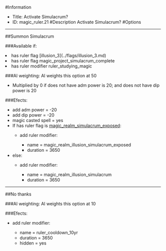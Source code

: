 #Information
 - Title: Activate Simulacrum?
 - ID: magic_ruler.21
#Description
Activate Simulacrum?
#Options

___
##Summon Simulacrum

###Available if:
<li>has ruler flag [illusion_3](../flags/illusion_3.md)</li><li>has ruler flag  magic_project_simulacrum_complete</li><li>has ruler modifier ruler_studying_magic</li>

###AI weighting:
AI weights this option at 50
 - Multiplied by 0 if does not have adm power is 20; and does not have dip power is 20


###Efects:<ul><li>add adm power = -20</li><li>add dip power = -20</li><li>magic casted spell = yes</li><li>If has ruler flag is [magic_realm_simulacrum_exposed](../flags/magic_realm_simulacrum_exposed.md):</li><ul><li>add ruler modifier:</li><ul><li>name = magic_realm_illusion_simulacrum_exposed</li><li>duration = 3650</li></ul></ul><li>else:</li><ul><li>add ruler modifier:</li><ul><li>name = magic_realm_illusion_simulacrum</li><li>duration = 3650</li></ul></ul></ul>

___
##No thanks

###AI weighting:
AI weights this option at 10


###Efects:<ul><li>add ruler modifier:</li><ul><li>name = ruler_cooldown_10yr</li><li>duration = 3650</li><li>hidden = yes</li></ul></ul>
